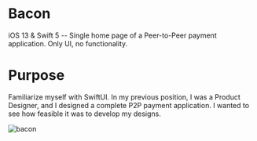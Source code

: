# Bacon
iOS 13 & Swift 5 --
Single home page of a Peer-to-Peer payment application. Only UI, no functionality. 

# Purpose
Familiarize myself with SwiftUI. In my previous position, I was a Product Designer, and I designed a complete P2P payment application. I wanted to see how feasible it was to develop my designs.

![bacon](https://user-images.githubusercontent.com/28903218/81584792-38216b80-9381-11ea-8a29-357d0f952edf.png)
